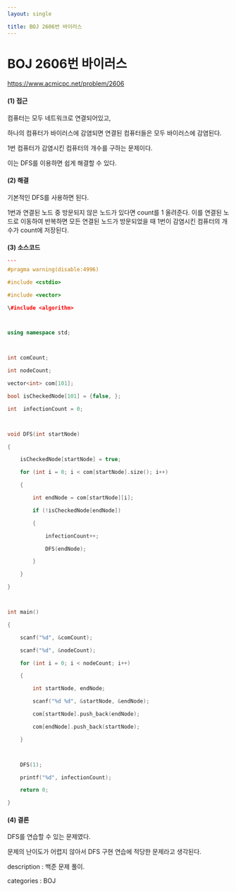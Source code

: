 ```yaml
---
layout: single 

title: BOJ 2606번 바이러스
---
```


# BOJ 2606번 바이러스



https://www.acmicpc.net/problem/2606



####  **(1) 접근**

컴퓨터는 모두 네트워크로 연결되어있고, 

하나의 컴퓨터가 바이러스에 감염되면 연결된 컴퓨터들은 모두 바이러스에 감염된다.

1번 컴퓨터가 감염시킨 컴퓨터의 개수를 구하는 문제이다. 

이는 DFS를 이용하면 쉽게 해결할 수 있다.



#### **(2) 해결**

기본적인 DFS를 사용하면 된다.

1번과 연결된 노드 중 방문되지 않은 노드가 있다면 count를 1 올려준다. 이를 연결된 노드로 이동하여 반복하면 모든 연결된 노드가 방문되었을 때 1번이 감염시킨 컴퓨터의 개수가 count에 저장된다. 



#### **(3) 소스코드** 

~~~c++
```
#pragma warning(disable:4996)

#include <cstdio>

#include <vector>

\#include <algorithm>



using namespace std;



int comCount;

int nodeCount;

vector<int> com[101];

bool isCheckedNode[101] = {false, };

int  infectionCount = 0;



void DFS(int startNode)

{

​    isCheckedNode[startNode] = true;

​    for (int i = 0; i < com[startNode].size(); i++)

​    {

​        int endNode = com[startNode][i];

​        if (!isCheckedNode[endNode])

​        {

​            infectionCount++;

​            DFS(endNode);

​        }

​    }

}



int main()

{

​    scanf("%d", &comCount);

​    scanf("%d", &nodeCount);

​    for (int i = 0; i < nodeCount; i++)

​    {

​        int startNode, endNode;

​        scanf("%d %d", &startNode, &endNode);

​        com[startNode].push_back(endNode);

​        com[endNode].push_back(startNode);

​    }



​    DFS(1);

​    printf("%d", infectionCount);

​    return 0;

}
~~~



#### **(4) 결론**

DFS를 연습할 수 있는 문제였다.

문제의 난이도가 어렵지 않아서 DFS 구현 연습에 적당한 문제라고 생각된다.


description : 백준 문제 풀이.

categories : BOJ





